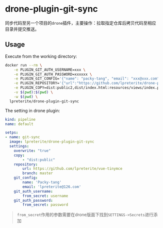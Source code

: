 # drone-plugin-git-sync

同步代码至另一个项目的`drone`插件，主要操作：拉取指定仓库后拷贝代码至相应目录并提交推送。

## Usage

Execute from the working directory:

```sh
docker run --rm \
    -e PLUGIN_GIT_AUTH_USERNAME=xxx \
    -e PLUGIN_GIT_AUTH_PASSWORD=xxxxxx \
    -e PLUGIN_GIT_CONFIG='{"name": "packy-tang", "email": "xxx@xxx.com"}' \
    -e PLUGIN_REPOSITORY='{"url":"https://github.com/lpreterite/drone-plugin-git-sync.git", "branch":"master"}' \
    -e PLUGIN_COPY=dist:public2,dist/index.html:resources/views/index.php \
    -v $(pwd):$(pwd) \
    -w $(pwd) \
  lpreterite/drone-plugin-git-sync
```

The setting in drone plugin:

```yml
kind: pipeline
name: default

setps:
- name: git-sync
  image: lpreterite/drone-plugin-git-sync
  settings:
    overwrite: "true"
    copy:
        - "dist:public"
    repository:
        url: https://github.com/lpreterite/vue-tinymce
        branch: master
    git_config:
        name: 'Packy-tang'
        email: 'lpreterite@126.com'
    git_auth_username:
        from_secret: username
    git_auth_password:
        from_secret: password
```

> `from_secret`作用的参数需要在drone版面下找到`SETTINGS->Secrets`进行添加